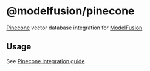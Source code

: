 # @modelfusion/pinecone

[Pinecone](https://www.pinecone.io/) vector database integration for [ModelFusion](https://github.com/lgrammel/modelfusion).

## Usage

See [Pinecone integration guide](https://modelfusion.dev/integration/vector-index/pinecone)

